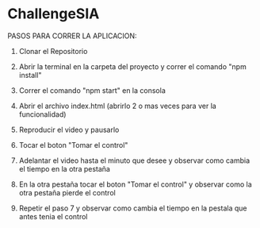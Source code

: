 # ChallengeSIA

PASOS PARA CORRER LA APLICACION:

1. Clonar el Repositorio

2. Abrir la terminal en la carpeta del proyecto y correr el comando "npm install"

3. Correr el comando "npm start" en la consola

4. Abrir el archivo index.html (abrirlo 2 o mas veces para ver la funcionalidad)

5. Reproducir el video y pausarlo

6. Tocar el boton "Tomar el control"

7. Adelantar el video hasta el minuto que desee y observar como cambia el tiempo en la otra pestaña

8. En la otra pestaña tocar el boton "Tomar el control" y observar como la otra pestaña pierde el control

9. Repetir el paso 7 y observar como cambia el tiempo en la pestala que antes tenia el control
